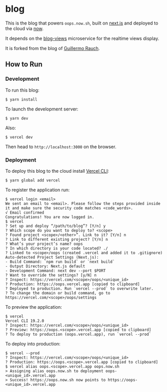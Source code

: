 # blog

This is the blog that powers `oops.now.sh`, built on [next.js](https://zeit.co/blog/next) and deployed to the cloud via [now](https://zeit.co/now).

It depends on the [blog-views](https://github.com/jecassis/blog-views) microservice for the realtime views display.

It is forked from the blog of [Guillermo Rauch](https://github.com/rauchg/blog).

## How to Run

### Development

To run this blog:

```console
$ yarn install
```

To launch the development server:

```console
$ yarn dev
```

Also:

```console
$ vercel dev
```

Then head to `http://localhost:3000` on the browser.

### Deployment

To deploy this blog to the cloud install [Vercel CLI](https://vercel.com/download):

```console
$ yarn global add vercel
```

To register the application run:

```console
$ vercel login <email>
We sent an email to <email>. Please follow the steps provided inside it and make sure the security code matches <code_words>.
√ Email confirmed
Congratulations! You are now logged in.
$ vercel
? Set up and deploy “/path/to/blog”? [Y/n] y
? Which scope do you want to deploy to? <scope>
? Found project <scope>/<other>”. Link to it? [Y/n] n
? Link to different existing project? [Y/n] n
? What’s your project’s name? oops
? In which directory is your code located? ./
? Linked to <scope>/oops (created .vercel and added it to .gitignore)
Auto-detected Project Settings (Next.js):
- Build Command: `npm run build` or `next build`
- Output Directory: Next.js default
- Development Command: next dev --port $PORT
? Want to override the settings? [y/N] n
? Inspect: https://vercel.com/<scope>/oops/<unique_id>
? Production: https://oops.vercel.app [copied to clipboard]
? Deployed to production. Run `vercel --prod` to overwrite later.
? To change the domain or build command, go to https://vercel.com/<scope>/oops/settings
```

To preview the application:

```console
$ vercel
Vercel CLI 19.2.0
? Inspect: https://vercel.com/<scope>/oops/<unique_id>
? Preview: https://oops.<scope>.vercel.app [copied to clipboard]
? To deploy to production (oops.vercel.app), run `vercel --prod`
```

To deploy into production:

```console
$ vercel --prod
? Inspect: https://vercel.com/<scope>/oops/<unique_id>
? Production: https://oops.<scope>.vercel.app [copied to clipboard]
$ vercel alias oops.<scope>.vercel.app oops.now.sh
> Assigning alias oops.now.sh to deployment oops-<unique_id>.vercel.app
> Success! https://oops.now.sh now points to https://oops-<unique_id>.vercel.app
```
